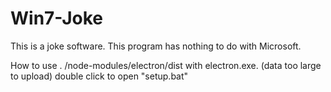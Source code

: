 # Win7-Joke

This is a joke software.
This program has nothing to do with Microsoft.

How to use
  . /node-modules/electron/dist with electron.exe.
   (data too large to upload)
  double click to open "setup.bat"
